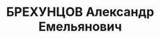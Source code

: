 ---
title: БРЕХУНЦОВ Александр Емельянович
description: народився 1904 у с. Білий Колодязь Вовчанського пов. Харківської губ.
  Українець, з робітників, освіта вища, позапарт., у 1926— 1936 рр. член ВКП(б). Служив
  у м. Умань Київської обл. Військлікар 99-го арт. полку КВО. Заарештований _14.08.1937_
  р. за отруєння військовослужбовців і к.-р. роботу в армії (статті 54-8, 54-9, 54-10,
  54-11 КК УРСР) і військовою колегією Верховного Суду СРСР _25.12.1937_ р. (статті
  54-1 п. «б», 54-8, 54-11 КК УРСР) засуджений до розстрілу з конфіскацією майна і
  позбавленням військового звання «Військовий лікар 3-го рангу». Розстріляний _26.12.1937_
  р. у Києві. Реабілітований _01.08.1957_ р.
---